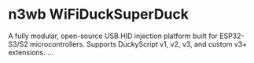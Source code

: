 # n3wb WiFiDuckSuperDuck

A fully modular, open-source USB HID injection platform built for ESP32-S3/S2 microcontrollers. Supports DuckyScript v1, v2, v3, and custom v3+ extensions. ...
